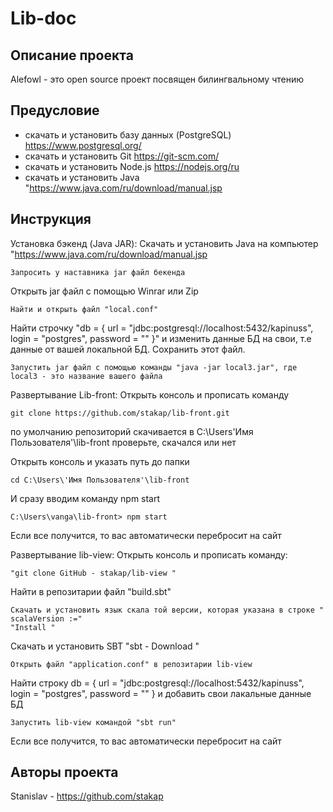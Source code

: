 # Lib-doc

## Описание проекта
Alefowl - это open source проект посвящен билингвальному чтению 

## Предусловие
+ скачать и установить базу данных (PostgreSQL)
https://www.postgresql.org/
+ скачать и установить Git
https://git-scm.com/
+ скачать и установить Node.js
https://nodejs.org/ru
+ скачать и установить Java
"https://www.java.com/ru/download/manual.jsp

## Инструкция
Установка бэкенд (Java JAR):
Скачать и установить Java на компьютер "https://www.java.com/ru/download/manual.jsp
```
Запросить у наставника jar файл бекенда
```
Открыть jar файл с помощью Winrar или Zip
```
Найти и открыть файл "local.conf"
```
Найти строчку "db = { url = "jdbc:postgresql://localhost:5432/kapinuss", login = "postgres", password = "" }"
и изменить данные БД на свои, т.е данные от вашей локальной БД. Сохранить этот файл.
```
Запустить jar файл с помощью команды "java -jar local3.jar", где local3 - это название вашего файла
```
Развертывание Lib-front:
Открыть консоль и прописать команду
```
git clone https://github.com/stakap/lib-front.git
```
по умолчанию репозиторий скачивается в C:\Users\'Имя Пользователя'\lib-front
проверьте, скачался или нет

Открыть консоль и указать путь до папки 
```
cd C:\Users\'Имя Пользователя'\lib-front
```
И сразу вводим команду npm start
```
C:\Users\vanga\lib-front> npm start
```
Если все получится, то вас автоматически перебросит на сайт 

Развертывание lib-view:
Открыть консоль и прописать команду:
```
"git clone GitHub - stakap/lib-view "
```
Найти в репозитарии файл "build.sbt"
```
Скачать и установить язык скала той версии, которая указана в строке " scalaVersion :="
"Install "
```
Скачать и установить SBT "sbt - Download "
```
Открыть файл "application.conf" в репозитарии lib-view
```
Найти строку db = { url = "jdbc:postgresql://localhost:5432/kapinuss", login = "postgres", password = "" }
и добавить свои лакальные данные БД
```
Запустить lib-view командой "sbt run"
```
Если все получится, то вас автоматически перебросит на сайт


## Авторы проекта
Stanislav - https://github.com/stakap
